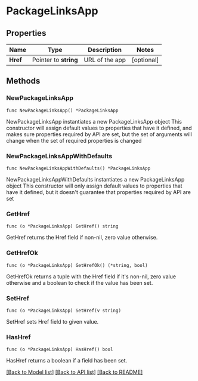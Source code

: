 # PackageLinksApp

## Properties

Name | Type | Description | Notes
------------ | ------------- | ------------- | -------------
**Href** | Pointer to **string** | URL of the app | [optional] 

## Methods

### NewPackageLinksApp

`func NewPackageLinksApp() *PackageLinksApp`

NewPackageLinksApp instantiates a new PackageLinksApp object
This constructor will assign default values to properties that have it defined,
and makes sure properties required by API are set, but the set of arguments
will change when the set of required properties is changed

### NewPackageLinksAppWithDefaults

`func NewPackageLinksAppWithDefaults() *PackageLinksApp`

NewPackageLinksAppWithDefaults instantiates a new PackageLinksApp object
This constructor will only assign default values to properties that have it defined,
but it doesn't guarantee that properties required by API are set

### GetHref

`func (o *PackageLinksApp) GetHref() string`

GetHref returns the Href field if non-nil, zero value otherwise.

### GetHrefOk

`func (o *PackageLinksApp) GetHrefOk() (*string, bool)`

GetHrefOk returns a tuple with the Href field if it's non-nil, zero value otherwise
and a boolean to check if the value has been set.

### SetHref

`func (o *PackageLinksApp) SetHref(v string)`

SetHref sets Href field to given value.

### HasHref

`func (o *PackageLinksApp) HasHref() bool`

HasHref returns a boolean if a field has been set.


[[Back to Model list]](../README.md#documentation-for-models) [[Back to API list]](../README.md#documentation-for-api-endpoints) [[Back to README]](../README.md)


